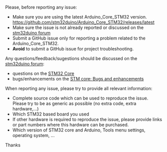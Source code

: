 Please, before reporting any issue:
- Make sure you are using the latest Arduino_Core_STM32 version.
  https://github.com/stm32duino/Arduino_Core_STM32/releases/latest
- Make sure the issue is not already reported or discussed on the [stm32duino forum](http://stm32duino.com)
- Submit a GitHub issue only for reporting a problem related to the Arduino_Core_STM32.
- **Avoid** to submit a GitHub issue for project troubleshooting.
 
Any questions/feedback/sugestions should be discussed on the [stm32duino forum](http://stm32duino.com):
  * questions on the [STM32 Core](http://stm32duino.com/viewforum.php?f=48)
  * bugs/enhancements on the [STM core: Bugs and enhancements](http://stm32duino.com/viewforum.php?f=49)

When reporting any issue, please try to provide all relevant information:

- Complete source code which can be used to reproduce the issue. Please try to be as generic as possible (no extra code, extra hardware,...)
- Which STM32 based board you used
- If other hardware is required to reproduce the issue, please provide links or part numbers where this hardware can be purchased.
- Which version of STM32 core and Arduino, Tools menu settings, operating system, ...

Thanks

